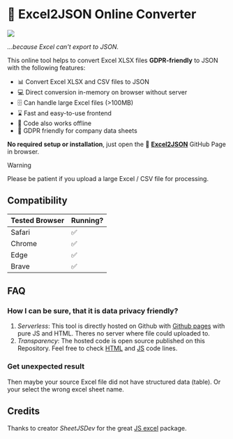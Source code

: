 # 🔄 Excel2JSON Online Converter

<img src="https://img.shields.io/badge/status-online-green">

_...because Excel can't export to JSON._

This online tool helps to convert Excel XLSX files **GDPR-friendly** to JSON with the following features:

-   📊 Convert Excel XLSX and CSV files to JSON
-   💻 Direct conversion in-memory on browser without server
-   🗄️ Can handle large Excel files (>100MB)
-   ⌛️ Fast and easy-to-use frontend
-   🛜 Code also works offline
-   🔐 GDPR friendly for company data sheets

**No required setup or installation**, just open the 🔄 [**Excel2JSON**](https://bitnulleins.github.io/excel2json/) GitHub Page in browser.

> [!WARNING]
> Please be patient if you upload a large Excel / CSV file for processing.

## Compatibility

| Tested Browser | Running? |
| -------------- | -------- |
| Safari         | ✅       |
| Chrome         | ✅       |
| Edge           | ✅       |
| Brave          | ✅       |

## FAQ

### How I can be sure, that it is data privacy friendly?

1. _Serverless_: This tool is directly hosted on Github with [Github pages](https://pages.github.com) with pure JS and HTML. Theres no server where file could uploaded to.
2. _Transparency_: The hosted code is open source published on this Repository. Feel free to check [HTML](./index.html) and [JS](./static/script.js) code lines.

### Get unexpected result

Then maybe your source Excel file did not have structured data (table). Or your select the wrong excel sheet name.

## Credits

Thanks to creator _SheetJSDev_ for the great [JS excel](https://github.com/SheetJS/sheetjs) package.
